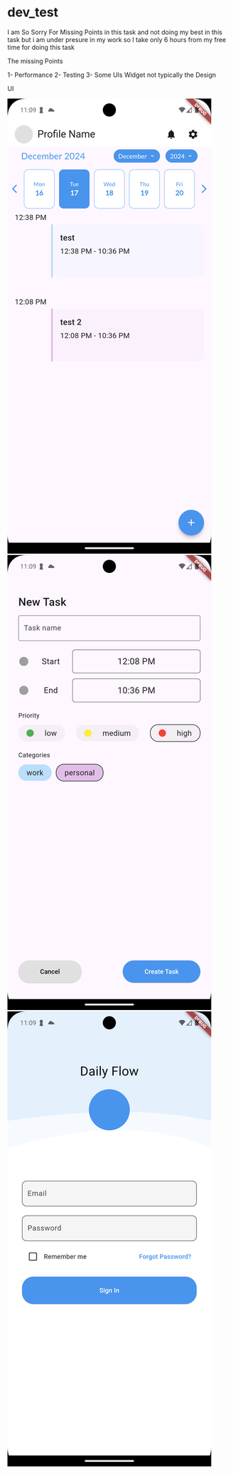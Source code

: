 # dev_test

I am So Sorry For Missing Points in this task and not doing my best in this task
but i am under presure in my work so I take only 6 hours from my free time for doing this task

The missing Points

1- Performance
2- Testing
3- Some UIs Widget not typically the Design

UI

![alt text](Screenshot_1734469773.png) ![alt text](Screenshot_1734469776.png) ![alt text](Screenshot_1734469782.png)
